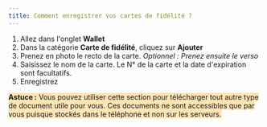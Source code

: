 ```yaml
---
title: Comment enregistrer vos cartes de fidélité ?
---
```


1. Allez dans l'onglet **Wallet**
2. Dans la catégorie **Carte de fidélité**, cliquez sur **Ajouter**
3. Prenez en photo le recto de la carte. *Optionnel : Prenez ensuite le verso*
4. Saisissez le nom de la carte. Le N° de la carte et la date d'expiration sont facultatifs.
5. Enregistrez

<span style="background-color:lightcyan;"><span style="background-color:moccasin;">**Astuce :**</span><span style="background-color:moccasin;"> </span></span><span style="background-color:moccasin;">Vous pouvez utiliser cette section pour télécharger tout autre type de document utile pour vous. Ces documents ne sont accessibles que par vous puisque stockés dans le téléphone et non sur les serveurs.</span>
